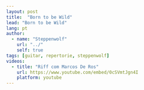 ```yaml
---
layout: post
title:  "Born to be Wild"
lead: "Born to be Wild"
lang: pt
author:
  - name: "Steppenwolf"
    url: "../"
    self: true
tags: [guitar, repertorie, steppenwolf]
videos:
  - title: "Riff com Marcos De Ros"
    url: https://www.youtube.com/embed/0cSVmtJgn4I
    platform: youtube
---
```

